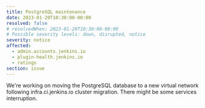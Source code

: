 ```yaml
---
title: PostgreSQL maintenance
date: 2023-01-20T10:30:00-00:00
resolved: false
# resolvedWhen: 2023-01-20T10:30:00-00:00
# Possible severity levels: down, disrupted, notice
severity: notice
affected:
  - admin.accounts.jenkins.io
  - plugin-health.jenkins.io
  - ratings
section: issue
---
```


We're working on moving the PostgreSQL database to a new virtual network following infra.ci.jenkins.io cluster migration. There might be some services interruption.
